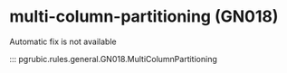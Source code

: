 # multi-column-partitioning (GN018)

Automatic fix is not available

::: pgrubic.rules.general.GN018.MultiColumnPartitioning


